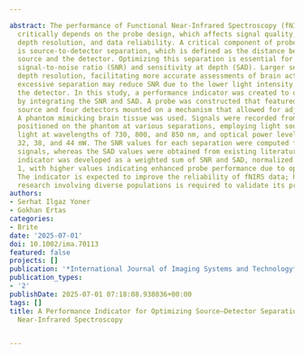 ---
abstract: The performance of Functional Near‐Infrared Spectroscopy (fNIRS) devices
  critically depends on the probe design, which affects signal quality, spatial and
  depth resolution, and data reliability. A critical component of probe separation
  is source‐to‐detector separation, which is defined as the distance between the light
  source and the detector. Optimizing this separation is essential for improving the
  signal‐to‐noise ratio (SNR) and sensitivity at depth (SAD). Larger separations enhance
  depth resolution, facilitating more accurate assessments of brain activity. Conversely,
  excessive separation may reduce SNR due to the lower light intensity received by
  the detector. In this study, a performance indicator was created to optimize separation
  by integrating the SNR and SAD. A probe was constructed that featured one light
  source and four detectors mounted on a mechanism that allowed for adjustable separations.
  A phantom mimicking brain tissue was used. Signals were recorded from the probe
  positioned on the phantom at various separations, employing light sources emitting
  light at wavelengths of 730, 800, and 850 nm, and optical power levels of 19, 26,
  32, 38, and 44 mW. The SNR values for each separation were computed from the recorded
  signals, whereas the SAD values were obtained from existing literature. The performance
  indicator was developed as a weighted sum of SNR and SAD, normalized between 0 and
  1, with higher values indicating enhanced probe performance due to optimized separation.
  The indicator is expected to improve the reliability of fNIRS data; however, further
  research involving diverse populations is required to validate its practical application.
authors:
- Serhat Ilgaz Yoner
- Gokhan Ertas
categories:
- Brite
date: '2025-07-01'
doi: 10.1002/ima.70113
featured: false
projects: []
publication: '*International Journal of Imaging Systems and Technology*'
publication_types:
- '2'
publishDate: 2025-07-01 07:18:08.938036+00:00
tags: []
title: A Performance Indicator for Optimizing Source–Detector Separation in Functional
  Near‐Infrared Spectroscopy

---
